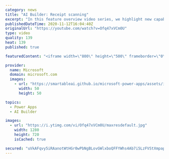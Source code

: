 ```yaml
---
category: news
title: "AI Builder: Receipt scanning"
excerpt: "In this feature overview video series, we highlight new capabilities included in the latest update to AI Builder.  Receipt scanning is a new AI Builder feature that processes receipts to identify and extract information. The AI model identifies receipt data, merchant information, total price, and taxes"
publishedDateTime: 2020-11-12T16:04:40Z
originalUrl: "https://youtube.com/watch?v=Ofq47xVCm0U"
type: video
quality: 139
heat: 139
published: true

featuredContent: "<iframe width=\"800\" height=\"500\" frameborder=\"0\" src=\"https://www.youtube.com/embed/Ofq47xVCm0U\" allow=\"accelerometer; autoplay; encrypted-media; gyroscope; picture-in-picture\" allowfullscreen></iframe>"

provider:
  name: Microsoft
  domain: microsoft.com
  images:
    - url: "https://smartableai.github.io/microsoft-power-apps/assets/images/organizations/microsoft.com-50x50.jpg"
      width: 50
      height: 50

topics:
  - Power Apps
  - AI Builder

images:
  - url: "https://i.ytimg.com/vi/Ofq47xVCm0U/maxresdefault.jpg"
    width: 1280
    height: 720
    isCached: true

secured: "uVkAFqvy5iRAanotWtHGr0wPbNgBLovGWlxboQFFYWhs4Ab7i5LzFVStXmpapUvN72ftrnY3uofZ4egJW7x2DoIW+5dXHgEn37IpMMM/QTvPbjgN0w6vaLx23XnBE3lO4HoKHmZtCEkUVe0MTLOLhJGBM52XTXSX9NmhjN/H30rdbO6rP0qK+xp3m8/4pza4nOVQbAeaZwCtOroHvl8HPeOibGufz0AO47r17PWg/7gFPof/Qxa7282KF4Gf3QK5ZeY4hf6dWZPg8LAYuAMpKRsTGI1bLq7Usx/iSp6BfXDONiBzsau0l/wrqRM79zephnuRMXaN1THrb6ZXkF5aabB4CtUOLgIoaOFtBfNpt3yWh2Gow1WNbQTUs3EEZ94AropD2h1TEAIwrdFbvtQ0iDaDs9y0r5n5VwbdcY3uHNY=;GCZYn5LpIWiA1+YP9b/yuQ=="
---
```


